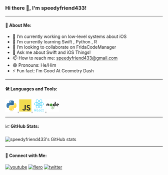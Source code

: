 ### Hi there 👋, I'm speedyfriend433!

---

#### 🌟 About Me:
- 🔭 I’m currently working on low-level systems about iOS
- 🌱 I’m currently learning Swift , Python , R
- 👯 I’m looking to collaborate on FridaCodeManager
- 💬 Ask me about Swift and iOS Things!
- 📫 How to reach me: speedyfriend433@gmail.com
- 😄 Pronouns: He/Him
- ⚡ Fun fact: I'm Good At Geometry Dash

---

#### 🛠️ Languages and Tools:
<p align="left">
  <a href="https://www.python.org/" target="_blank" rel="noreferrer"> <img src="https://raw.githubusercontent.com/devicons/devicon/master/icons/python/python-original.svg" alt="python" width="40" height="40"/> </a>
  <a href="https://www.javascript.com/" target="_blank" rel="noreferrer"> <img src="https://raw.githubusercontent.com/devicons/devicon/master/icons/javascript/javascript-original.svg" alt="javascript" width="40" height="40"/> </a>
  <a href="https://reactjs.org/" target="_blank" rel="noreferrer"> <img src="https://raw.githubusercontent.com/devicons/devicon/master/icons/react/react-original-wordmark.svg" alt="react" width="40" height="40"/> </a>
  <a href="https://nodejs.org/" target="_blank" rel="noreferrer"> <img src="https://raw.githubusercontent.com/devicons/devicon/master/icons/nodejs/nodejs-original-wordmark.svg" alt="nodejs" width="40" height="40"/> </a>
</p>

---

#### 📈 GitHub Stats:
<p align="left">
  <img src="https://github-readme-stats.vercel.app/api?username=speedyfriend433&show_icons=true&theme=radical" alt="speedyfriend433's GitHub stats" />
</p>

---

#### 🔗 Connect with Me:
<p align="left">
  <a href="https://youtube.com/@speedyfriend67" target="blank"><img align="center" src="https://cdn.jsdelivr.net/npm/simple-icons@v3/icons/youtube.svg" alt="youtube" height="30" width="40" /></a>
  <a href="https://flero.pages.dev" target="blank"><img align="center" src="https://flero.pages.dev/_app/immutable/assets/flero.C1k2Qq-1.png" alt="flero" height="30" width="40" /></a>
  <a href="https://twitter.com/speedyfriend433" target="blank"><img align="center" src="https://cdn.jsdelivr.net/npm/simple-icons@v3/icons/twitter.svg" alt="twitter" height="30" width="40" /></a>
</p>
